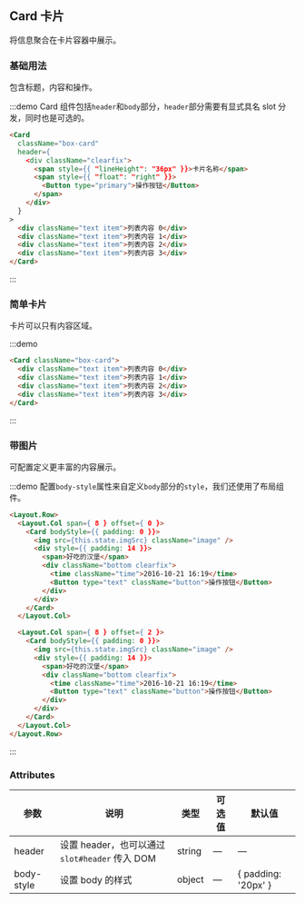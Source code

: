 ## Card 卡片
将信息聚合在卡片容器中展示。

### 基础用法

包含标题，内容和操作。

:::demo Card 组件包括`header`和`body`部分，`header`部分需要有显式具名 slot 分发，同时也是可选的。
```html
<Card
  className="box-card"
  header={
    <div className="clearfix">
      <span style={{ "lineHeight": "36px" }}>卡片名称</span>
      <span style={{ "float": "right" }}>
        <Button type="primary">操作按钮</Button>
      </span>
    </div>
  }
>
  <div className="text item">列表内容 0</div>
  <div className="text item">列表内容 1</div>
  <div className="text item">列表内容 2</div>
  <div className="text item">列表内容 3</div>
</Card>
```
:::

### 简单卡片

卡片可以只有内容区域。

:::demo
```html
<Card className="box-card">
  <div className="text item">列表内容 0</div>
  <div className="text item">列表内容 1</div>
  <div className="text item">列表内容 2</div>
  <div className="text item">列表内容 3</div>
</Card>
```
:::

### 带图片

可配置定义更丰富的内容展示。

:::demo 配置`body-style`属性来自定义`body`部分的`style`，我们还使用了布局组件。
```html
<Layout.Row>
  <Layout.Col span={ 8 } offset={ 0 }>
    <Card bodyStyle={{ padding: 0 }}>
      <img src={this.state.imgSrc} className="image" />
      <div style={{ padding: 14 }}>
        <span>好吃的汉堡</span>
        <div className="bottom clearfix">
          <time className="time">2016-10-21 16:19</time>
          <Button type="text" className="button">操作按钮</Button>
        </div>
      </div>
    </Card>
  </Layout.Col>

  <Layout.Col span={ 8 } offset={ 2 }>
    <Card bodyStyle={{ padding: 0 }}>
      <img src={this.state.imgSrc} className="image" />
      <div style={{ padding: 14 }}>
        <span>好吃的汉堡</span>
        <div className="bottom clearfix">
          <time className="time">2016-10-21 16:19</time>
          <Button type="text" className="button">操作按钮</Button>
        </div>
      </div>
    </Card>
  </Layout.Col>
</Layout.Row>
```
:::

### Attributes
| 参数      | 说明    | 类型      | 可选值       | 默认值   |
|---------- |-------- |---------- |-------------  |-------- |
| header | 设置 header，也可以通过 `slot#header` 传入 DOM | string| — | — |
| body-style | 设置 body 的样式| object| — | { padding: '20px' } |
